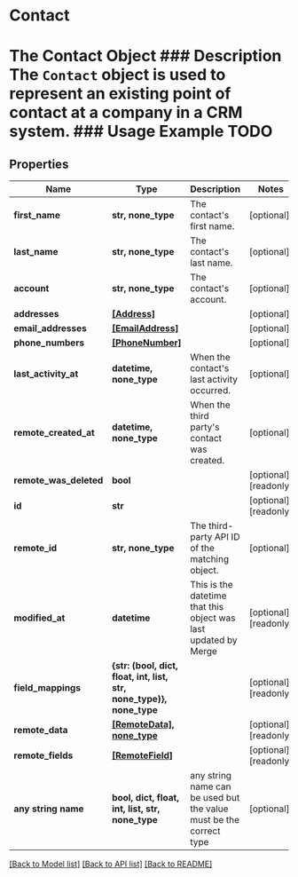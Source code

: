 # Contact

# The Contact Object ### Description The `Contact` object is used to represent an existing point of contact at a company in a CRM system. ### Usage Example TODO

## Properties

| Name                   | Type                                                                 | Description                                                        | Notes                 |
| ---------------------- | -------------------------------------------------------------------- | ------------------------------------------------------------------ | --------------------- |
| **first_name**         | **str, none_type**                                                   | The contact&#39;s first name.                                      | [optional]            |
| **last_name**          | **str, none_type**                                                   | The contact&#39;s last name.                                       | [optional]            |
| **account**            | **str, none_type**                                                   | The contact&#39;s account.                                         | [optional]            |
| **addresses**          | [**[Address]**](Address.md)                                          |                                                                    | [optional]            |
| **email_addresses**    | [**[EmailAddress]**](EmailAddress.md)                                |                                                                    | [optional]            |
| **phone_numbers**      | [**[PhoneNumber]**](PhoneNumber.md)                                  |                                                                    | [optional]            |
| **last_activity_at**   | **datetime, none_type**                                              | When the contact&#39;s last activity occurred.                     | [optional]            |
| **remote_created_at**  | **datetime, none_type**                                              | When the third party&#39;s contact was created.                    | [optional]            |
| **remote_was_deleted** | **bool**                                                             |                                                                    | [optional] [readonly] |
| **id**                 | **str**                                                              |                                                                    | [optional] [readonly] |
| **remote_id**          | **str, none_type**                                                   | The third-party API ID of the matching object.                     | [optional]            |
| **modified_at**        | **datetime**                                                         | This is the datetime that this object was last updated by Merge    | [optional] [readonly] |
| **field_mappings**     | **{str: (bool, dict, float, int, list, str, none_type)}, none_type** |                                                                    | [optional] [readonly] |
| **remote_data**        | [**[RemoteData], none_type**](RemoteData.md)                         |                                                                    | [optional] [readonly] |
| **remote_fields**      | [**[RemoteField]**](RemoteField.md)                                  |                                                                    | [optional] [readonly] |
| **any string name**    | **bool, dict, float, int, list, str, none_type**                     | any string name can be used but the value must be the correct type | [optional]            |

[[Back to Model list]](../README.md#documentation-for-models) [[Back to API list]](../README.md#documentation-for-api-endpoints) [[Back to README]](../README.md)
